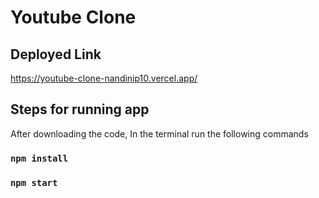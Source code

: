 # Youtube Clone

## Deployed Link
https://youtube-clone-nandinip10.vercel.app/

## Steps for running app
After downloading the code, In the terminal run the following commands
### `npm install`
### `npm start`
